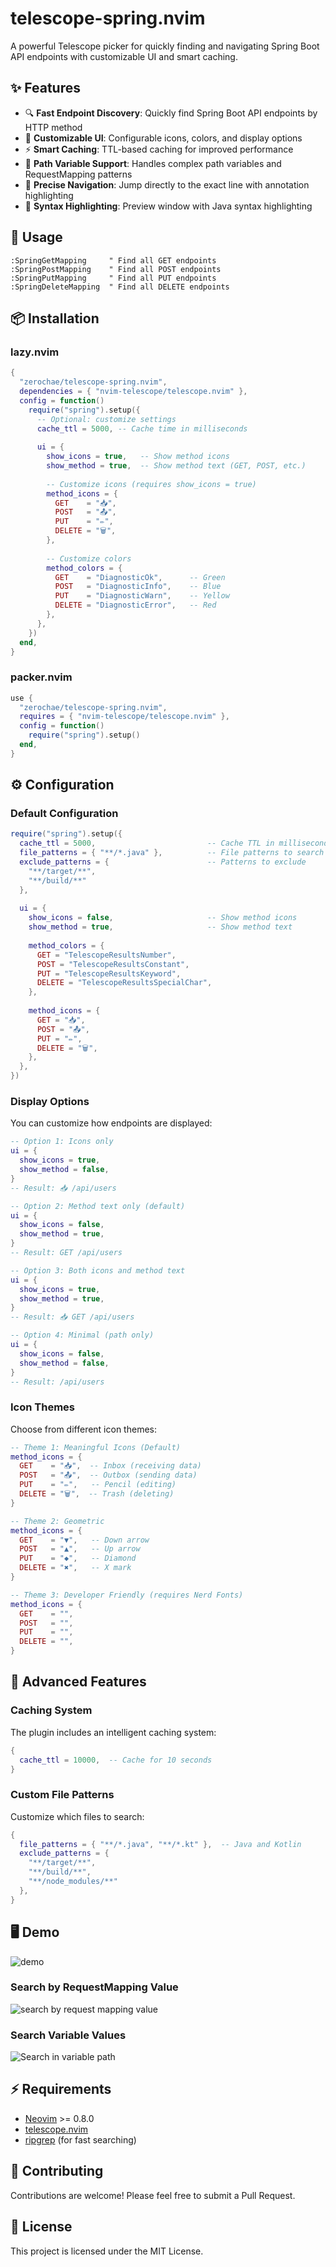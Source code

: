 # telescope-spring.nvim

A powerful Telescope picker for quickly finding and navigating Spring Boot API endpoints with customizable UI and smart caching.

## ✨ Features

- 🔍 **Fast Endpoint Discovery**: Quickly find Spring Boot API endpoints by HTTP method
- 🎨 **Customizable UI**: Configurable icons, colors, and display options
- ⚡ **Smart Caching**: TTL-based caching for improved performance
- 🔗 **Path Variable Support**: Handles complex path variables and RequestMapping patterns
- 📍 **Precise Navigation**: Jump directly to the exact line with annotation highlighting
- 🌈 **Syntax Highlighting**: Preview window with Java syntax highlighting

## 🚀 Usage

```vim
:SpringGetMapping     " Find all GET endpoints
:SpringPostMapping    " Find all POST endpoints  
:SpringPutMapping     " Find all PUT endpoints
:SpringDeleteMapping  " Find all DELETE endpoints
```

## 📦 Installation

### lazy.nvim

```lua
{
  "zerochae/telescope-spring.nvim",
  dependencies = { "nvim-telescope/telescope.nvim" },
  config = function()
    require("spring").setup({
      -- Optional: customize settings
      cache_ttl = 5000, -- Cache time in milliseconds
      
      ui = {
        show_icons = true,   -- Show method icons
        show_method = true,  -- Show method text (GET, POST, etc.)
        
        -- Customize icons (requires show_icons = true)
        method_icons = {
          GET    = "📥",
          POST   = "📤", 
          PUT    = "✏️",
          DELETE = "🗑️",
        },
        
        -- Customize colors
        method_colors = {
          GET    = "DiagnosticOk",      -- Green
          POST   = "DiagnosticInfo",    -- Blue
          PUT    = "DiagnosticWarn",    -- Yellow
          DELETE = "DiagnosticError",   -- Red
        },
      },
    })
  end,
}
```

### packer.nvim

```lua
use {
  "zerochae/telescope-spring.nvim",
  requires = { "nvim-telescope/telescope.nvim" },
  config = function()
    require("spring").setup()
  end,
}
```

## ⚙️ Configuration

### Default Configuration

```lua
require("spring").setup({
  cache_ttl = 5000,                         -- Cache TTL in milliseconds
  file_patterns = { "**/*.java" },          -- File patterns to search
  exclude_patterns = {                      -- Patterns to exclude
    "**/target/**", 
    "**/build/**" 
  },
  
  ui = {
    show_icons = false,                     -- Show method icons
    show_method = true,                     -- Show method text
    
    method_colors = {
      GET = "TelescopeResultsNumber",
      POST = "TelescopeResultsConstant", 
      PUT = "TelescopeResultsKeyword",
      DELETE = "TelescopeResultsSpecialChar",
    },
    
    method_icons = {
      GET = "📥",
      POST = "📤",
      PUT = "✏️", 
      DELETE = "🗑️",
    },
  },
})
```

### Display Options

You can customize how endpoints are displayed:

```lua
-- Option 1: Icons only
ui = {
  show_icons = true,
  show_method = false,
}
-- Result: 📥 /api/users

-- Option 2: Method text only (default)
ui = {
  show_icons = false,
  show_method = true,
}
-- Result: GET /api/users

-- Option 3: Both icons and method text
ui = {
  show_icons = true,
  show_method = true,
}
-- Result: 📥 GET /api/users

-- Option 4: Minimal (path only)
ui = {
  show_icons = false,
  show_method = false,
}
-- Result: /api/users
```

### Icon Themes

Choose from different icon themes:

```lua
-- Theme 1: Meaningful Icons (Default)
method_icons = {
  GET    = "📥",  -- Inbox (receiving data)
  POST   = "📤",  -- Outbox (sending data)
  PUT    = "✏️",   -- Pencil (editing)
  DELETE = "🗑️",  -- Trash (deleting)
}

-- Theme 2: Geometric
method_icons = {
  GET    = "▼",   -- Down arrow
  POST   = "▲",   -- Up arrow
  PUT    = "◆",   -- Diamond
  DELETE = "✖",   -- X mark
}

-- Theme 3: Developer Friendly (requires Nerd Fonts)
method_icons = {
  GET    = "",
  POST   = "",
  PUT    = "",
  DELETE = "",
}
```

## 🔧 Advanced Features

### Caching System

The plugin includes an intelligent caching system:

```lua
{
  cache_ttl = 10000,  -- Cache for 10 seconds
}
```

### Custom File Patterns

Customize which files to search:

```lua
{
  file_patterns = { "**/*.java", "**/*.kt" },  -- Java and Kotlin
  exclude_patterns = { 
    "**/target/**", 
    "**/build/**", 
    "**/node_modules/**" 
  },
}
```

## 🖥️ Demo

![demo](https://github.com/zerochae/telescope-spring.nvim/assets/84373490/2ec7c4d3-d91d-458d-a42d-06dbbff9d541)

### Search by RequestMapping Value
![search by request mapping value](https://github.com/zerochae/telescope-spring.nvim/assets/84373490/90bd05c7-87ee-4a4d-a1bc-d7a55f4a9cea)

### Search Variable Values  
![Search in variable path](https://github.com/zerochae/telescope-spring.nvim/assets/84373490/3622ea76-096a-4eb4-8e49-c328798fbbb7)

## ⚡️ Requirements

- [Neovim](https://neovim.io/) >= 0.8.0
- [telescope.nvim](https://github.com/nvim-telescope/telescope.nvim)
- [ripgrep](https://github.com/BurntSushi/ripgrep) (for fast searching)

## 🤝 Contributing

Contributions are welcome! Please feel free to submit a Pull Request.

## 📄 License

This project is licensed under the MIT License.
